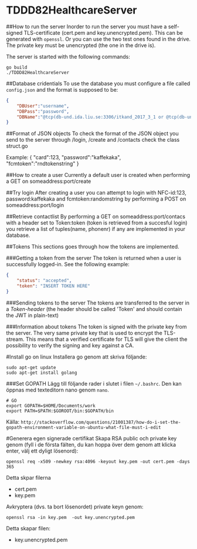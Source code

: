 # TDDD82HealthcareServer
##How to run the server
Inorder to run the server you must have a self-signed TLS-certificate (cert.pem and key.unencrypted.pem). This can be generated with `openssl`. 
Or you can use the two test ones found in the drive. The private key must be unencrypted (the one in the drive is).

The server is started with the following commands:
```
go build
./TDDD82HealthcareServer
```

##Database cridentials
To use the database you must configure a file called `config.json` and
the format is supposed to be:
```json
{
    "DBUser":"username",
    "DBPass":"password",
    "DBName":"@tcp(db-und.ida.liu.se:3306/itkand_2017_3_1 or @tcp(db-und.ida.liu.se:3306/itkand_2017_3_2"
}
```
##Format of JSON objects
To check the format of the JSON object you send to the server through /login, /create and /contacts check the class struct.go

Example:
{
	"card":123,
	"password":"kaffekaka",
	"fcmtoken":"rndtokenstring"
}

##How to create a user
Currently a default user is created when performing a GET on someaddress:port/create

##Try login
After creating a user you can attempt to login with NFC-id:123, password:kaffekaka and fcmtoken:randomstring by performing a POST on someaddress:port/login

##Retrieve contactlist
By performing a GET on someaddress:port/contacs with a header set to Token:token (token is retrieved from a succesful login) you retrieve a list of tuples(name, phonenr) if any are implemented in your database.

##Tokens
This sections goes through how the tokens are implemented.

###Getting a token from the server
The token is returned when a user is successfully logged-in. See the following example:
```json
{
	"status": "accepted",
	"token": "INSERT TOKEN HERE"
}
```  

###Sending tokens to the server
The tokens are transferred to the server in a *Token-header* (the header should be called 'Token' and should contain the JWT in plain-text)

###Information about tokens
The token is signed with the private key from the server. The very same private key that is used to encrypt the TLS-stream. 
This means that a verified certificate for TLS will give the client the possibility to verify the signing and key against a CA.

#Install go on linux
Installera go genom att skriva följande:
```
sudo apt-get update
sudo apt-get install golang
```
###Set GOPATH
Lägg till följande rader i slutet i filen `~/.bashrc`. Den kan öppnas med texteditorn nano genom `nano`.
```
# GO
export GOPATH=$HOME/Documents/work
export PATH=$PATH:$GOROOT/bin:$GOPATH/bin
```

Källa: `http://stackoverflow.com/questions/21001387/how-do-i-set-the-gopath-environment-variable-on-ubuntu-what-file-must-i-edit`

#Generera egen signerade certifikat
Skapa RSA public och private key genom (fyll i de första fälten, du kan hoppa över dem genom att klicka enter, välj ett dyligt lösenord):
```
openssl req -x509 -newkey rsa:4096 -keyout key.pem -out cert.pem -days 365
```
Detta skpar filerna

* cert.pem
* key.pem

Avkryptera (dvs. ta bort lösenordet) private keyn genom:
```
openssl rsa -in key.pem  -out key.unencrypted.pem
```
Detta skapar filen:

* key.unencrypted.pem
